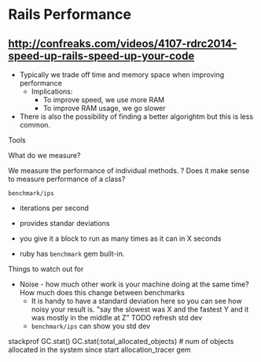 # Rails Performance

##  http://confreaks.com/videos/4107-rdrc2014-speed-up-rails-speed-up-your-code

* Typically we trade off time and memory space when improving performance
    * Implications:
        * To improve speed, we use more RAM
        * To improve RAM usage, we go slower
* There is also the possibility of finding a better algorightm but this is less
  common.

Tools

What do we measure?

We measure the performance of individual methods.
? Does it make sense to measure performance of a class?

`benchmark/ips`
* iterations per second
* provides standar deviations
* you give it a block to run as many times as it can in X seconds

* ruby has `benchmark` gem built-in.

Things to watch out for

* Noise - how much other work is your machine doing at the same time? How much
does this change between benchmarks
    * It is handy to have a standard deviation here so you can see how noisy
      your result is.
    "say the slowest was X and the fastest Y and it was mostly in the middle at Z"
    TODO refresh std dev
    * `benchmark/ips` can show you std dev


stackprof
GC.stat()
GC.stat(:total_allocated_objects) # num of objects allocated in the system since start
allocation_tracer gem

